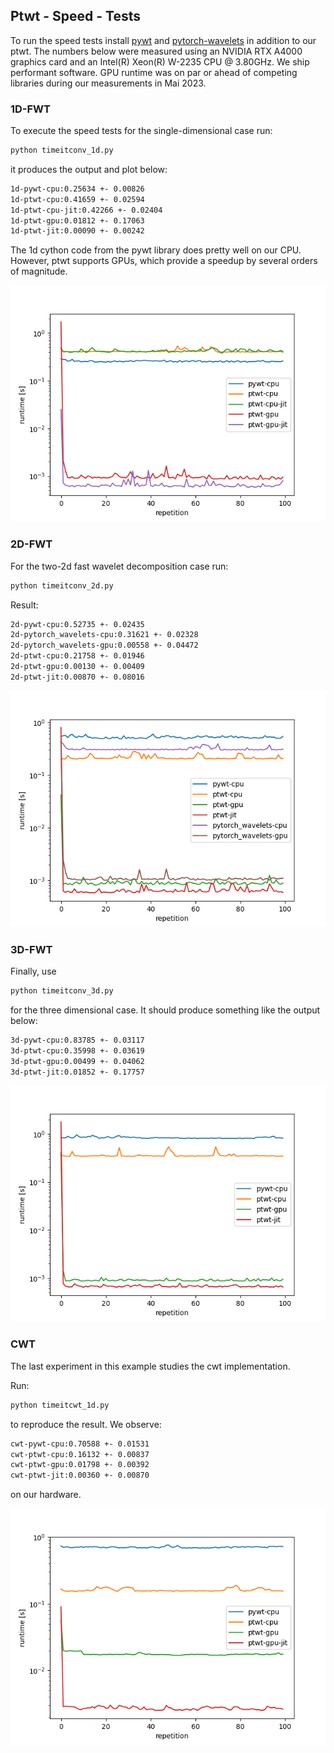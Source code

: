 ## Ptwt - Speed - Tests

To run the speed tests install [pywt](https://pywavelets.readthedocs.io/en/latest/install.html)
and [pytorch-wavelets](https://github.com/fbcotter/pytorch_wavelets) in addition to our ptwt.
The numbers below were measured using an NVIDIA RTX A4000 graphics card and an Intel(R) Xeon(R) W-2235 CPU @ 3.80GHz.
We ship performant software. GPU runtime was on par or ahead of competing libraries during our measurements in Mai 2023.  

### 1D-FWT

To execute the speed tests for the single-dimensional case run:
```bash
python timeitconv_1d.py
```
it produces the output and plot below:

```bash
1d-pywt-cpu:0.25634 +- 0.00826
1d-ptwt-cpu:0.41659 +- 0.02594
1d-ptwt-cpu-jit:0.42266 +- 0.02404
1d-ptwt-gpu:0.01812 +- 0.17063
1d-ptwt-jit:0.00090 +- 0.00242
```

The 1d cython code from the pywt library does pretty well on our CPU. However, ptwt supports GPUs, which provide a speedup by several orders of magnitude.

![1d-speed](figs/dim1.png)

### 2D-FWT

For the two-2d fast wavelet decomposition case run:
```bash
python timeitconv_2d.py
```
Result:
```bash
2d-pywt-cpu:0.52735 +- 0.02435
2d-pytorch_wavelets-cpu:0.31621 +- 0.02328
2d-pytorch_wavelets-gpu:0.00558 +- 0.04472
2d-ptwt-cpu:0.21758 +- 0.01946
2d-ptwt-gpu:0.00130 +- 0.00409
2d-ptwt-jit:0.00870 +- 0.08016
```


![2d-speed](figs/dim2.png)

### 3D-FWT

Finally, use

```bash
python timeitconv_3d.py
```
for the three dimensional case. It should produce something like the output below:

```bash
3d-pywt-cpu:0.83785 +- 0.03117
3d-ptwt-cpu:0.35998 +- 0.03619
3d-ptwt-gpu:0.00499 +- 0.04062
3d-ptwt-jit:0.01852 +- 0.17757
```

![3d-speed](figs/dim3.png)


### CWT

The last experiment in this example studies the cwt implementation.

Run:

```bash
python timeitcwt_1d.py
```
to reproduce the result. We observe:

```bash
cwt-pywt-cpu:0.70588 +- 0.01531
cwt-ptwt-cpu:0.16132 +- 0.00837
cwt-ptwt-gpu:0.01798 +- 0.00392
cwt-ptwt-jit:0.00360 +- 0.00870
```
on our hardware.

![3d-speed](figs/cwt.png)
